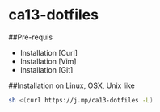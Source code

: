 # ca13-dotfiles

##Pré-requis

- Installation [Curl]
- Installation [Vim]
- Installation [Git]

##Installation on Linux, OSX, Unix like

```bash
sh <(curl https://j.mp/ca13-dotfiles -L)
```
